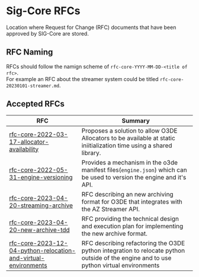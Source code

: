 # Sig-Core RFCs

Location where Request for Change (RFC) documents that have been approved by SIG-Core are stored.  

## RFC Naming

RFCs should follow the namign scheme of `rfc-core-YYYY-MM-DD-<title of rfc>`.  
For example an RFC about the streamer system could be titled `rfc-core-20230101-streamer.md`.  

## Accepted RFCs

 RFC |Summary |
|---|---|
|[rfc-core-2022-03-17-allocator-availability](./rfc-core-2022-03-17-allocator-availability.md)| Proposes a solution to allow O3DE Allocators to be available at static iniitialization time using a shared library.|
|[rfc-core-2022-05-31-engine-versioning](./rfc-core-2022-05-31-engine-versioning.md)| Provides a mechanism in the o3de manifest files(`engine.json`) which can be used to version the engine and it's API.|
|[rfc-core-2023-04-20-streaming-archive](./rfc-core-2023-04-20-streaming-archive.md)| RFC describing an new archiving format for O3DE that integrates with the AZ Streamer API.|
|[rfc-core-2023-04-20-new-archive-tdd](./rfc-core-2023-04-20-new-archive-tdd.md)| RFC providing the technical design and execution plan for implementing the new archive format.|
|[rfc-core-2023-12-04-python-relocation-and-virtual-environments](./rfc-core-2023-12-04-python-relocation-and-virtual-environments.md)| RFC describing refactoring the O3DE python integration to relocate python outside of the engine and to use python virtual environments|